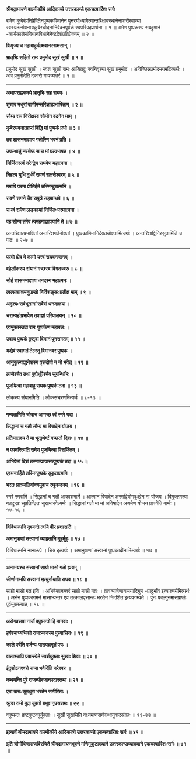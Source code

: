 **श्रीमद्रामायणे वाल्मीकीये आदिकाव्ये उत्तरकाण्डे एकचत्वारिंशः सर्गः**

रामेण कुबेरंप्रतिप्रेषितेनपुष्पकविमानेन पुनरयोध्यामेत्यान्तरिक्षावस्थानेनाशरीरवाण्या स्वस्यतत्सेवनायकुबेरचोदनानिवेदनपूर्वकं स्वपरिग्रहप्रार्थना ॥ १ ॥ रामेण पुष्पकस्य सबहुमानं -कार्यकालेसंविधानविधानेनेष्टदेशंप्रतिप्रेषणम् ॥ २ ॥

**विसृज्य च महाबाहुर्ऋक्षवानरराक्षसान् ।**

**भ्रातृभिः सहितो रामः प्रमुमोद सुखं सुखी ॥ १ ॥**

प्रमुमोद सुखं सुखी । स्वतः सुखी रामः आश्रितदुः स्वनिवृत्त्या सुखं प्रमुमोद । अविच्छिन्नप्रमोदमगमदित्यर्थः । अत्र प्रमुमोदेति दकारो गायत्र्यक्षरं ॥ १ ॥

****

**अथापराह्नसमये भ्रातृभिः सह राघवः ।**

**शुश्राव मधुरां वाणीमन्तरिक्षात्प्रभाषिताम् ॥ २ ॥**

**सौम्य राम निरीक्षस्व सौम्येन वदनेन माम् ।**

**कुबेरभवनात्प्राप्तं विद्धि मां पुष्पकं प्रभो ॥ ३ ॥**

**तव शासनमाज्ञाय गतोस्मि भवनं प्रति ।**

**उपस्थातुं नरश्रेष्ठ स च मां प्रत्यभाषत ॥ ४ ॥**

**निर्जितस्त्वं नरेन्द्रेण राघवेण महात्मना ।**

**निहत्य युधि दुर्धर्षं रावणं राक्षसेश्वरम् ॥ ५ ॥**

**ममापि परमा प्रीतिर्हते तस्मिन्दुरात्मनि ।**

**रावणे सगणे चैव सपुत्रे सहबान्धवे ॥ ६ ॥**

**स त्वं रामेण लङ्कायां निर्जितः परमात्मना ।**

**वह सौम्य तमेव त्वमहमाज्ञापयामि ते ॥ ७ ॥**

अन्तरिक्षात्प्रभाषितां अन्तरिक्षगतेनोक्तां । पुष्पकामिमानिदेवतयोक्तामित्यर्थः । अन्तरिक्षाद्विनिस्सुतामिति च पाठः ॥ २-७ ॥

****

**परमो ह्येष मे कामो यत्त्वं राघवनन्दनम् ।**

**वहेर्लोकस्य संयानं गच्छस्व विगतज्वरः ॥ ८ ॥**

**सोहं शासनमाज्ञाय धनदस्य महात्मनः ।**

**त्वत्सकाशमनुप्राप्तो निर्विशङ्कः प्रतीक्ष माम् ॥ ९ ॥**

**अदृश्यः सर्वभूतानां सर्वेषां धनदाज्ञया ।**

**चराम्यहं प्रभावेण तवाज्ञां परिपालयन् ॥ १० ॥**

**एवमुक्तस्तदा रामः पुष्पकेण महाबलः ।**

**उवाच पुष्पकं दृष्ट्वा विमानं पुनरागतम् ॥ ११ ॥**

**यद्येवं स्वागतं तेऽस्तु विमानवर पुष्पक ।**

**आनुकूल्याद्धनेशस्य वृत्तदोषो न नो भवेत् ॥ १२ ॥**

**लाजैश्चैव तथा पुष्पैर्धूपैश्चैव सुगन्धिभिः ।**

**पूजयित्वा महाबाहू राघवः पुष्पकं तदा ॥ १३ ॥**

लोकस्य संयानमिति । लोकसंचरणमित्यर्थः ॥ ८-१३ ॥

****

**गम्यतामिति चोवाच आगच्छ त्वं स्मरे यदा ।**

**सिद्धानां च गतौ सौम्य मा विषादेन योजय ।**

**प्रतिघातश्च ते मा भूद्यथेष्टं गच्छतो दिशः ॥ १४ ॥**

**न एवमस्त्विति रामेण पूजयित्वा विसर्जितम् ।**

**अभिप्रेतां दिशं तस्मात्प्रायात्तत्पुष्पकं तदा ॥ १५ ॥**

**एवमन्तर्हिते तस्मिन्पुष्पके सुकृतात्मनि ।**

**भरतः प्राञ्जलिर्वाक्यमुवाच रघुनन्दनम् ॥ १६ ॥**

स्मरे स्मरामि । सिद्धानां च गतौ आकाशमार्गे । आत्मानं विषादेन अस्मद्वियोगदुःखेन मा योजय । विमुक्तगत्या गतदुःखः सुप्रतिष्ठितः सुखमास्वेत्यर्थः । सिद्धानां गतौ मा मां अविषादेन अश्रमेण योजय प्रापयेति वार्थः ॥ १४-१६ ॥

****

**विविधात्मनि दृश्यन्ते त्वयि वीर प्रशासति ।**

**अमानुषाणां सत्त्वानां व्याहृतानि मुहुर्मुहुः ॥ १७ ॥**

विविधात्मनि नानारूपे । चित्र इत्यर्थः । अमानुषाणां सत्त्वानां पुष्पकादीनामित्यर्थः ॥ १७ ॥

****

**अनामयश्च संत्त्वानां साग्रो मासो गतो ह्ययम् ।**

**जीर्णानामपि सत्त्वानां मृत्युर्नायाति राघव ॥ १८ ॥**

साग्रो मासो गत इति । अभिषेकानन्तरं साग्रो मासो गतः । तावन्मात्रेणानामयादिगुण -प्रादुर्भाव इत्याश्चर्यमित्यर्थः । अनेन पुष्पकागमनं मासाभ्यन्तर एव तत्कालवृत्तान्तः भरतेन निदर्शित इत्यवगम्यते । पुनः फाल्गुनमासप्राप्तेः पूर्वमुक्तत्वात् ॥ १८ ॥

****

**अरोगप्रसवा नार्यो वपुष्मन्तो हि मानवाः ।**

**हर्षश्चाभ्यधिको राजञ्जनस्य पुरवासिनः ॥ १९ ॥**

**काले वर्षति पर्जन्यः पातयन्नमृतं पयः ।**

**वाताश्चापि प्रवान्त्येते स्पर्शयुक्ताः सुखाः शिवाः ॥ २० ॥**

**ईदृशोऽनश्वरो राजा भवेदिति नरेश्वरः ।**

**कथयन्ति पुरे राजन्पौरजानपदास्तथा ॥ २१ ॥**

**एता वाचः सुमधुरा भरतेन समीरिताः ।**

**श्रुत्वा रामो मुदा युक्तो बभूव नृपसत्तमः ॥ २२ ॥**

वपुष्मन्तः हृष्टपुष्टवपुर्युक्ताः । सुखी सुखमिति वक्ष्यमाणसर्गकथानुवादसंग्रहः ॥ १९-२२ ॥

****

**इत्यार्षे श्रीमद्रामायणे वाल्मीकीये आदिकाव्ये उत्तरकाण्डे एकचत्वारिंशः सर्गः ॥ ४१ ॥**

**इति श्रीगोविन्दराजविरचिते श्रीमद्रामायणभूषणे मणिमुकुटाख्याने उत्तरकाण्डव्याख्याने एकचत्वारिंशः सर्गः ॥ ४१ ॥**
